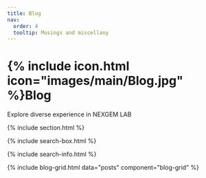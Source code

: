 ```yaml
---
title: Blog
nav:
  order: 4
  tooltip: Musings and miscellany
---
```


# {% include icon.html icon="images/main/Blog.jpg" %}Blog

Explore diverse experience in NEXGEM LAB

{% include section.html %}

{% include search-box.html %}

<!-- {% include tags.html tags=site.tags %} -->

{% include search-info.html %}

{% include blog-grid.html data="posts" component="blog-grid" %}

<link rel="stylesheet" type="text/css" href="/_styles/blog-grid.css">
